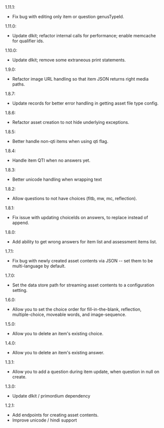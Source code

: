 1.11.1:
  - Fix bug with editing only item or question genusTypeId.

1.11.0:
  - Update dlkit; refactor internal calls for performance; enable memcache
    for qualifier ids.

1.10.0:
  - Update dlkit; remove some extraneous print statements.

1.9.0:
  - Refactor image URL handling so that item JSON returns right media paths.

1.8.7:
  - Update records for better error handling in getting asset file type
    config.

1.8.6:
  - Refactor asset creation to not hide underlying exceptions.

1.8.5:
  - Better handle non-qti items when using qti flag.

1.8.4:
  - Handle item QTI when no answers yet.

1.8.3:
  - Better unicode handling when wrapping text

1.8.2:
  - Allow questions to not have choices (fitb, mw, mc, reflection).

1.8.1:
  - Fix issue with updating choiceIds on answers, to replace instead of append.

1.8.0:
  - Add ability to get wrong answers for item list and assessment items list.

1.7.1:
  - Fix bug with newly created asset contents via JSON -- set them to be
      multi-language by default.

1.7.0:
  - Set the data store path for streaming asset contents to a configuration
      setting.

1.6.0:
  - Allow you to set the choice order for fill-in-the-blank,
      reflection, multiple-choice, moveable words, and image-sequence.

1.5.0:
  - Allow you to delete an item's existing choice.

1.4.0:
  - Allow you to delete an item's existing answer.

1.3.1:
  - Allow you to add a question during item update, when question in null on create.

1.3.0:
  - Update dlkit / primordium dependency

1.2.1:
  - Add endpoints for creating asset contents.
  - Improve unicode / hindi support
